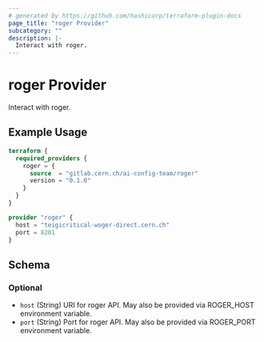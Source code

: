 ```yaml
---
# generated by https://github.com/hashicorp/terraform-plugin-docs
page_title: "roger Provider"
subcategory: ""
description: |-
  Interact with roger.
---
```


# roger Provider

Interact with roger.

## Example Usage

```terraform
terraform {
  required_providers {
    roger = {
      source  = "gitlab.cern.ch/ai-config-team/roger"
      version = "0.1.0"
    }
  }
}

provider "roger" {
  host = "teigicritical-woger-direct.cern.ch"
  port = 8201
}
```

<!-- schema generated by tfplugindocs -->
## Schema

### Optional

- `host` (String) URI for roger API. May also be provided via ROGER_HOST environment variable.
- `port` (String) Port for roger API. May also be provided via ROGER_PORT environment variable.
